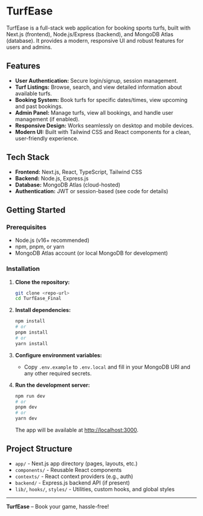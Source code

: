 # TurfEase

TurfEase is a full-stack web application for booking sports turfs, built with Next.js (frontend), Node.js/Express (backend), and MongoDB Atlas (database). It provides a modern, responsive UI and robust features for users and admins.

## Features
- **User Authentication:** Secure login/signup, session management.
- **Turf Listings:** Browse, search, and view detailed information about available turfs.
- **Booking System:** Book turfs for specific dates/times, view upcoming and past bookings.
- **Admin Panel:** Manage turfs, view all bookings, and handle user management (if enabled).
- **Responsive Design:** Works seamlessly on desktop and mobile devices.
- **Modern UI:** Built with Tailwind CSS and React components for a clean, user-friendly experience.

## Tech Stack
- **Frontend:** Next.js, React, TypeScript, Tailwind CSS
- **Backend:** Node.js, Express.js
- **Database:** MongoDB Atlas (cloud-hosted)
- **Authentication:** JWT or session-based (see code for details)

## Getting Started

### Prerequisites
- Node.js (v16+ recommended)
- npm, pnpm, or yarn
- MongoDB Atlas account (or local MongoDB for development)

### Installation
1. **Clone the repository:**
   ```bash
   git clone <repo-url>
   cd TurfEase_Final
   ```
2. **Install dependencies:**
   ```bash
   npm install
   # or
   pnpm install
   # or
   yarn install
   ```
3. **Configure environment variables:**
   - Copy `.env.example` to `.env.local` and fill in your MongoDB URI and any other required secrets.

4. **Run the development server:**
   ```bash
   npm run dev
   # or
   pnpm dev
   # or
   yarn dev
   ```
   The app will be available at [http://localhost:3000](http://localhost:3000).



## Project Structure
- `app/` - Next.js app directory (pages, layouts, etc.)
- `components/` - Reusable React components
- `contexts/` - React context providers (e.g., auth)
- `backend/` - Express.js backend API (if present)
- `lib/`, `hooks/`, `styles/` - Utilities, custom hooks, and global styles



---

**TurfEase** – Book your game, hassle-free! 